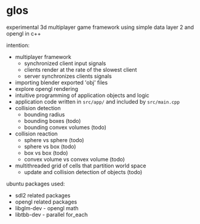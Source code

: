 # glos

experimental 3d multiplayer game framework using simple data layer 2 and opengl in c++

intention:
* multiplayer framework
  - synchronized client input signals
  - clients render at the rate of the slowest client
  - server synchronizes clients signals
* importing blender exported 'obj' files
* explore opengl rendering
* intuitive programming of application objects and logic
* application code written in `src/app/` and included by `src/main.cpp`
* collision detection
  - bounding radius
  - bounding boxes (todo)
  - bounding convex volumes (todo)
* collision reaction
  - sphere vs sphere (todo)
  - sphere vs box (todo)
  - box vs box (todo)
  - convex volume vs convex volume (todo)
* multithreaded grid of cells that partition world space
  - update and collision detection of objects (todo)

ubuntu packages used:
* sdl2 related packages
* opengl related packages 
* libglm-dev - opengl math
* libtbb-dev - parallel for_each
